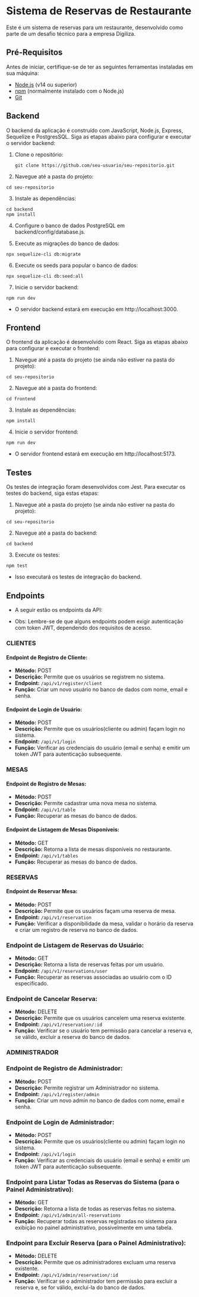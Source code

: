 
# Sistema de Reservas de Restaurante

Este é um sistema de reservas para um restaurante, desenvolvido como parte de um desafio técnico para a empresa Digiliza.

## Pré-Requisitos

Antes de iniciar, certifique-se de ter as seguintes ferramentas instaladas em sua máquina:

- [Node.js](https://nodejs.org/) (v14 ou superior)
- [npm](https://www.npmjs.com/) (normalmente instalado com o Node.js)
- [Git](https://git-scm.com/)

## Backend

O backend da aplicação é construído com JavaScript, Node.js, Express, Sequelize e PostgresSQL. Siga as etapas abaixo para configurar e executar o servidor backend:

1. Clone o repositório:

   ```shell
   git clone https://github.com/seu-usuario/seu-repositorio.git
   
2. Navegue até a pasta do projeto:

```
cd seu-repositorio
```
3. Instale as dependências:

```
cd backend
npm install
```
4. Configure o banco de dados PostgreSQL em backend/config/database.js.

5. Execute as migrações do banco de dados:

```
npx sequelize-cli db:migrate
```
6. Execute os seeds para popular o banco de dados:

```
npx sequelize-cli db:seed:all
```
7. Inicie o servidor backend:

```
npm run dev
```
- O servidor backend estará em execução em http://localhost:3000.

## Frontend
O frontend da aplicação é desenvolvido com React. Siga as etapas abaixo para configurar e executar o frontend:

1. Navegue até a pasta do projeto (se ainda não estiver na pasta do projeto):

```
cd seu-repositorio
```
2. Navegue até a pasta do frontend:

```
cd frontend
```
3. Instale as dependências:

```
npm install
```

4. Inicie o servidor frontend:

```
npm run dev
```
- O servidor frontend estará em execução em http://localhost:5173.

## Testes
Os testes de integração foram desenvolvidos com Jest. Para executar os testes do backend, siga estas etapas:

1. Navegue até a pasta do projeto (se ainda não estiver na pasta do projeto):

```
cd seu-repositorio
```
2. Navegue até a pasta do backend:

```
cd backend
```
3. Execute os testes:

```
npm test
```
- Isso executará os testes de integração do backend.

## Endpoints
 - A seguir estão os endpoints da API:


- Obs: Lembre-se de que alguns endpoints podem exigir autenticação com token JWT, dependendo dos requisitos de acesso.


### CLIENTES

#### Endpoint de Registro de Cliente:
- **Método:** POST
- **Descrição:** Permite que os usuários se registrem no sistema.
- **Endpoint:** `/api/v1/register/client`
- **Função:** Criar um novo usuário no banco de dados com nome, email e senha.

#### Endpoint de Login de Usuário:
- **Método:** POST
- **Descrição:** Permite que os usuários(cliente ou admin) façam login no sistema.
- **Endpoint:** `/api/v1/login`
- **Função:** Verificar as credenciais do usuário (email e senha) e emitir um token JWT para autenticação subsequente.

### MESAS

#### Endpoint de Registro de Mesas:
- **Método:** POST
- **Descrição:** Permite cadastrar uma nova mesa no sistema.
- **Endpoint:** `/api/v1/table`
- **Função:** Recuperar as mesas do banco de dados.

#### Endpoint de Listagem de Mesas Disponíveis:
- **Método:** GET
- **Descrição:** Retorna a lista de mesas disponíveis no restaurante.
- **Endpoint:** `/api/v1/tables`
- **Função:** Recuperar as mesas do banco de dados.

### RESERVAS

#### Endpoint de Reservar Mesa:
- **Método:** POST
- **Descrição:** Permite que os usuários façam uma reserva de mesa.
- **Endpoint:** `/api/v1/reservation`
- **Função:** Verificar a disponibilidade da mesa, validar o horário da reserva e criar um registro de reserva no banco de dados.

### Endpoint de Listagem de Reservas do Usuário:
- **Método:** GET
- **Descrição:** Retorna a lista de reservas feitas por um usuário.
- **Endpoint:** `/api/v1/reservations/user`
- **Função:** Recuperar as reservas associadas ao usuário com o ID especificado.

### Endpoint de Cancelar Reserva:
- **Método:** DELETE
- **Descrição:** Permite que os usuários cancelem uma reserva existente.
- **Endpoint:** `/api/v1/reservation/:id`
- **Função:** Verificar se o usuário tem permissão para cancelar a reserva e, se válido, excluir a reserva do banco de dados.


### ADMINISTRADOR

### Endpoint de Registro de Administrador:
- **Método:** POST
- **Descrição:** Permite registrar um Administrador no sistema.
- **Endpoint:** `/api/v1/register/admin`
- **Função:** Criar um novo admin no banco de dados com nome, email e senha.

### Endpoint de Login de Administrador:
- **Método:** POST
- **Descrição:** Permite que os usuários(cliente ou admin) façam login no sistema.
- **Endpoint:** `/api/v1/login`
- **Função:** Verificar as credenciais do usuário (email e senha) e emitir um token JWT para autenticação subsequente.

### Endpoint para Listar Todas as Reservas do Sistema (para o Painel Administrativo):
- **Método:** GET
- **Descrição:** Retorna a lista de todas as reservas feitas no sistema.
- **Endpoint:** `/api/v1/admin/all-reservations`
- **Função:** Recuperar todas as reservas registradas no sistema para exibição no painel administrativo, possivelmente em uma tabela.

### Endpoint para Excluir Reserva (para o Painel Administrativo):
- **Método:** DELETE
- **Descrição:** Permite que os administradores excluam uma reserva existente.
- **Endpoint:** `/api/v1/admin/reservation/:id`
- **Função:** Verificar se o administrador tem permissão para excluir a reserva e, se for válido, excluí-la do banco de dados.


